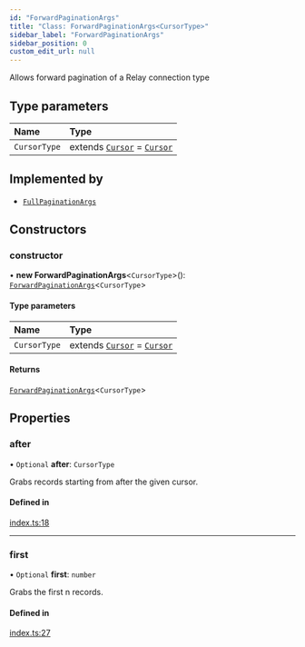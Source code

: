```yaml
---
id: "ForwardPaginationArgs"
title: "Class: ForwardPaginationArgs<CursorType>"
sidebar_label: "ForwardPaginationArgs"
sidebar_position: 0
custom_edit_url: null
---
```


Allows forward pagination of a Relay connection type

## Type parameters

| Name | Type |
| :------ | :------ |
| `CursorType` | extends [`Cursor`](../interfaces/Cursor.md) = [`Cursor`](../interfaces/Cursor.md) |

## Implemented by

- [`FullPaginationArgs`](FullPaginationArgs.md)

## Constructors

### constructor

• **new ForwardPaginationArgs**\<`CursorType`\>(): [`ForwardPaginationArgs`](ForwardPaginationArgs.md)\<`CursorType`\>

#### Type parameters

| Name | Type |
| :------ | :------ |
| `CursorType` | extends [`Cursor`](../interfaces/Cursor.md) = [`Cursor`](../interfaces/Cursor.md) |

#### Returns

[`ForwardPaginationArgs`](ForwardPaginationArgs.md)\<`CursorType`\>

## Properties

### after

• `Optional` **after**: `CursorType`

Grabs records starting from after the given cursor.

#### Defined in

[index.ts:18](https://github.com/johnsonjo4531/typegraphql-relay-connections/blob/6b2073a/src/index.ts#L18)

___

### first

• `Optional` **first**: `number`

Grabs the first n records.

#### Defined in

[index.ts:27](https://github.com/johnsonjo4531/typegraphql-relay-connections/blob/6b2073a/src/index.ts#L27)
